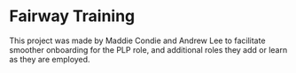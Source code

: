 # Fairway Training
This project was made by Maddie Condie and Andrew Lee to facilitate smoother onboarding for the PLP role, and additional roles they add or learn as they are employed.
